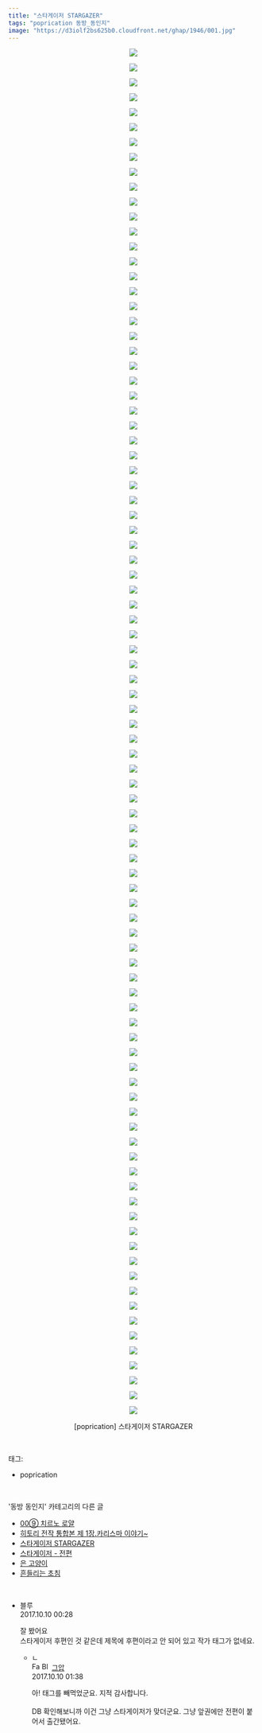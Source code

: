 ```yaml
---
title: "스타게이저 STARGAZER"
tags: "poprication 동방_동인지"
image: "https://d3iolf2bs625b0.cloudfront.net/ghap/1946/001.jpg"
---
```

<div class="article">
<p style="text-align: center; clear: none; float: none;"><img src="{{ site.imgserver3 }}/ghap/1946/001.jpg"/></p>
<p style="text-align: center; clear: none; float: none;"><img src="{{ site.imgserver3 }}/ghap/1946/002.jpg"/></p>
<p style="text-align: center; clear: none; float: none;"><img src="{{ site.imgserver3 }}/ghap/1946/003.jpg"/></p>
<p style="text-align: center; clear: none; float: none;"><img src="{{ site.imgserver3 }}/ghap/1946/004.jpg"/></p>
<p style="text-align: center; clear: none; float: none;"><img src="{{ site.imgserver3 }}/ghap/1946/005.jpg"/></p>
<p style="text-align: center; clear: none; float: none;"><img src="{{ site.imgserver3 }}/ghap/1946/006.jpg"/></p>
<p style="text-align: center; clear: none; float: none;"><img src="{{ site.imgserver3 }}/ghap/1946/007.jpg"/></p>
<p style="text-align: center; clear: none; float: none;"><img src="{{ site.imgserver3 }}/ghap/1946/008.jpg"/></p>
<p style="text-align: center; clear: none; float: none;"><img src="{{ site.imgserver3 }}/ghap/1946/009.jpg"/></p>
<p style="text-align: center; clear: none; float: none;"><img src="{{ site.imgserver3 }}/ghap/1946/010.jpg"/></p>
<p style="text-align: center; clear: none; float: none;"><img src="{{ site.imgserver3 }}/ghap/1946/011.jpg"/></p>
<p style="text-align: center; clear: none; float: none;"><img src="{{ site.imgserver3 }}/ghap/1946/012.jpg"/></p>
<p style="text-align: center; clear: none; float: none;"><img src="{{ site.imgserver3 }}/ghap/1946/013.jpg"/></p>
<p style="text-align: center; clear: none; float: none;"><img src="{{ site.imgserver3 }}/ghap/1946/014.jpg"/></p>
<p style="text-align: center; clear: none; float: none;"><img src="{{ site.imgserver3 }}/ghap/1946/015.jpg"/></p>
<p style="text-align: center; clear: none; float: none;"><img src="{{ site.imgserver3 }}/ghap/1946/016.jpg"/></p>
<p style="text-align: center; clear: none; float: none;"><img src="{{ site.imgserver3 }}/ghap/1946/017.jpg"/></p>
<p style="text-align: center; clear: none; float: none;"><img src="{{ site.imgserver3 }}/ghap/1946/018.jpg"/></p>
<p style="text-align: center; clear: none; float: none;"><img src="{{ site.imgserver3 }}/ghap/1946/019.jpg"/></p>
<p style="text-align: center; clear: none; float: none;"><img src="{{ site.imgserver3 }}/ghap/1946/020.jpg"/></p>
<p style="text-align: center; clear: none; float: none;"><img src="{{ site.imgserver3 }}/ghap/1946/021.jpg"/></p>
<p style="text-align: center; clear: none; float: none;"><img src="{{ site.imgserver3 }}/ghap/1946/022.jpg"/></p>
<p style="text-align: center; clear: none; float: none;"><img src="{{ site.imgserver3 }}/ghap/1946/023.jpg"/></p>
<p style="text-align: center; clear: none; float: none;"><img src="{{ site.imgserver3 }}/ghap/1946/024.jpg"/></p>
<p style="text-align: center; clear: none; float: none;"><img src="{{ site.imgserver3 }}/ghap/1946/025.jpg"/></p>
<p style="text-align: center; clear: none; float: none;"><img src="{{ site.imgserver3 }}/ghap/1946/026.jpg"/></p>
<p style="text-align: center; clear: none; float: none;"><img src="{{ site.imgserver3 }}/ghap/1946/027.jpg"/></p>
<p style="text-align: center; clear: none; float: none;"><img src="{{ site.imgserver3 }}/ghap/1946/028.jpg"/></p>
<p style="text-align: center; clear: none; float: none;"><img src="{{ site.imgserver3 }}/ghap/1946/029.jpg"/></p>
<p style="text-align: center; clear: none; float: none;"><img src="{{ site.imgserver3 }}/ghap/1946/030.jpg"/></p>
<p style="text-align: center; clear: none; float: none;"><img src="{{ site.imgserver3 }}/ghap/1946/031.jpg"/></p>
<p style="text-align: center; clear: none; float: none;"><img src="{{ site.imgserver3 }}/ghap/1946/032.jpg"/></p>
<p style="text-align: center; clear: none; float: none;"><img src="{{ site.imgserver3 }}/ghap/1946/033.jpg"/></p>
<p style="text-align: center; clear: none; float: none;"><img src="{{ site.imgserver3 }}/ghap/1946/034.jpg"/></p>
<p style="text-align: center; clear: none; float: none;"><img src="{{ site.imgserver3 }}/ghap/1946/035.jpg"/></p>
<p style="text-align: center; clear: none; float: none;"><img src="{{ site.imgserver3 }}/ghap/1946/036.jpg"/></p>
<p style="text-align: center; clear: none; float: none;"><img src="{{ site.imgserver3 }}/ghap/1946/037.jpg"/></p>
<p style="text-align: center; clear: none; float: none;"><img src="{{ site.imgserver3 }}/ghap/1946/038.jpg"/></p>
<p style="text-align: center; clear: none; float: none;"><img src="{{ site.imgserver3 }}/ghap/1946/039.jpg"/></p>
<p style="text-align: center; clear: none; float: none;"><img src="{{ site.imgserver3 }}/ghap/1946/040.jpg"/></p>
<p style="text-align: center; clear: none; float: none;"><img src="{{ site.imgserver3 }}/ghap/1946/041.jpg"/></p>
<p style="text-align: center; clear: none; float: none;"><img src="{{ site.imgserver3 }}/ghap/1946/042.jpg"/></p>
<p style="text-align: center; clear: none; float: none;"><img src="{{ site.imgserver3 }}/ghap/1946/043.jpg"/></p>
<p style="text-align: center; clear: none; float: none;"><img src="{{ site.imgserver3 }}/ghap/1946/044.jpg"/></p>
<p style="text-align: center; clear: none; float: none;"><img src="{{ site.imgserver3 }}/ghap/1946/045.jpg"/></p>
<p style="text-align: center; clear: none; float: none;"><img src="{{ site.imgserver3 }}/ghap/1946/046.jpg"/></p>
<p style="text-align: center; clear: none; float: none;"><img src="{{ site.imgserver3 }}/ghap/1946/047.jpg"/></p>
<p style="text-align: center; clear: none; float: none;"><img src="{{ site.imgserver3 }}/ghap/1946/048.jpg"/></p>
<p style="text-align: center; clear: none; float: none;"><img src="{{ site.imgserver3 }}/ghap/1946/049.jpg"/></p>
<p style="text-align: center; clear: none; float: none;"><img src="{{ site.imgserver3 }}/ghap/1946/050.jpg"/></p>
<p style="text-align: center; clear: none; float: none;"><img src="{{ site.imgserver3 }}/ghap/1946/051.jpg"/></p>
<p style="text-align: center; clear: none; float: none;"><img src="{{ site.imgserver3 }}/ghap/1946/052.jpg"/></p>
<p style="text-align: center; clear: none; float: none;"><img src="{{ site.imgserver3 }}/ghap/1946/053.jpg"/></p>
<p style="text-align: center; clear: none; float: none;"><img src="{{ site.imgserver3 }}/ghap/1946/054.jpg"/></p>
<p style="text-align: center; clear: none; float: none;"><img src="{{ site.imgserver3 }}/ghap/1946/055.jpg"/></p>
<p style="text-align: center; clear: none; float: none;"><img src="{{ site.imgserver3 }}/ghap/1946/056.jpg"/></p>
<p style="text-align: center; clear: none; float: none;"><img src="{{ site.imgserver3 }}/ghap/1946/057.jpg"/></p>
<p style="text-align: center; clear: none; float: none;"><img src="{{ site.imgserver3 }}/ghap/1946/058.jpg"/></p>
<p style="text-align: center; clear: none; float: none;"><img src="{{ site.imgserver3 }}/ghap/1946/059.jpg"/></p>
<p style="text-align: center; clear: none; float: none;"><img src="{{ site.imgserver3 }}/ghap/1946/060.jpg"/></p>
<p style="text-align: center; clear: none; float: none;"><img src="{{ site.imgserver3 }}/ghap/1946/061.jpg"/></p>
<p style="text-align: center; clear: none; float: none;"><img src="{{ site.imgserver3 }}/ghap/1946/062.jpg"/></p>
<p style="text-align: center; clear: none; float: none;"><img src="{{ site.imgserver3 }}/ghap/1946/063.jpg"/></p>
<p style="text-align: center; clear: none; float: none;"><img src="{{ site.imgserver3 }}/ghap/1946/064.jpg"/></p>
<p style="text-align: center; clear: none; float: none;"><img src="{{ site.imgserver3 }}/ghap/1946/065.jpg"/></p>
<p style="text-align: center; clear: none; float: none;"><img src="{{ site.imgserver3 }}/ghap/1946/066.jpg"/></p>
<p style="text-align: center; clear: none; float: none;"><img src="{{ site.imgserver3 }}/ghap/1946/067.jpg"/></p>
<p style="text-align: center; clear: none; float: none;"><img src="{{ site.imgserver3 }}/ghap/1946/068.jpg"/></p>
<p style="text-align: center; clear: none; float: none;"><img src="{{ site.imgserver3 }}/ghap/1946/069.jpg"/></p>
<p style="text-align: center; clear: none; float: none;"><img src="{{ site.imgserver3 }}/ghap/1946/070.jpg"/></p>
<p style="text-align: center; clear: none; float: none;"><img src="{{ site.imgserver3 }}/ghap/1946/071.jpg"/></p>
<p style="text-align: center; clear: none; float: none;"><img src="{{ site.imgserver3 }}/ghap/1946/072.jpg"/></p>
<p style="text-align: center; clear: none; float: none;"><img src="{{ site.imgserver3 }}/ghap/1946/073.jpg"/></p>
<p style="text-align: center; clear: none; float: none;"><img src="{{ site.imgserver3 }}/ghap/1946/074.jpg"/></p>
<p style="text-align: center; clear: none; float: none;"><img src="{{ site.imgserver3 }}/ghap/1946/075.jpg"/></p>
<p style="text-align: center; clear: none; float: none;"><img src="{{ site.imgserver3 }}/ghap/1946/076.jpg"/></p>
<p style="text-align: center; clear: none; float: none;"><img src="{{ site.imgserver3 }}/ghap/1946/077.jpg"/></p>
<p style="text-align: center; clear: none; float: none;"><img src="{{ site.imgserver3 }}/ghap/1946/078.jpg"/></p>
<p style="text-align: center; clear: none; float: none;"><img src="{{ site.imgserver3 }}/ghap/1946/079.jpg"/></p>
<p style="text-align: center; clear: none; float: none;"><img src="{{ site.imgserver3 }}/ghap/1946/080.jpg"/></p>
<p style="text-align: center; clear: none; float: none;"><img src="{{ site.imgserver3 }}/ghap/1946/081.jpg"/></p>
<p style="text-align: center; clear: none; float: none;"><img src="{{ site.imgserver3 }}/ghap/1946/082.jpg"/></p>
<p style="text-align: center; clear: none; float: none;"><img src="{{ site.imgserver3 }}/ghap/1946/083.jpg"/></p>
<p style="text-align: center; clear: none; float: none;"><img src="{{ site.imgserver3 }}/ghap/1946/084.jpg"/></p>
<p style="text-align: center; clear: none; float: none;"><img src="{{ site.imgserver3 }}/ghap/1946/085.jpg"/></p>
<p style="text-align: center; clear: none; float: none;"><img src="{{ site.imgserver3 }}/ghap/1946/086.jpg"/></p>
<p style="text-align: center; clear: none; float: none;"><img src="{{ site.imgserver3 }}/ghap/1946/087.jpg"/></p>
<p style="text-align: center; clear: none; float: none;"><img src="{{ site.imgserver3 }}/ghap/1946/088.jpg"/></p>
<p style="text-align: center; clear: none; float: none;"><img src="{{ site.imgserver3 }}/ghap/1946/089.jpg"/></p>
<p style="text-align: center; clear: none; float: none;"><img src="{{ site.imgserver3 }}/ghap/1946/090.jpg"/></p>
<p style="text-align: center; clear: none; float: none;"><img src="{{ site.imgserver3 }}/ghap/1946/091.jpg"/></p>
<p style="text-align: center; clear: none; float: none;"><img src="{{ site.imgserver3 }}/ghap/1946/092.jpg"/></p>
<p style="text-align: center; clear: none; float: none;">[poprication] 스타게이저 STARGAZER</p>
</div><br/>
<div class="tagTrail">
<p>태그: </p>
<ul>
<li>poprication</li>
</ul>
</div><br/>
<div class="another">
<p>'동방 동인지' 카테고리의 다른 글</p>
<ul>
<li><a href="/ghap_1948">00⑨ 치르노 로얄</a></li>
<li><a href="/ghap_1947">히토리 전작 통합본 제 1장.카리스마 이야기~</a></li>
<li><a href="/ghap_1946">스타게이저 STARGAZER</a></li>
<li><a href="/ghap_1945">스타게이저 - 전편</a></li>
<li><a href="/ghap_1944">은 고양이</a></li>
<li><a href="/ghap_1943">흔들리는 초침</a></li>
</ul>
</div><br/>
<div class="cb_module cb_fluid">
<div class="cb_wrt cb_profile">
<div class="comment">
<ul>
<li class="cb_thumb_off" id="comment15101463">
<div class="cb_comment_area">
<div class="cb_info_area">
<div class="cb_section">
<span class="cb_nick_name">블루</span>
</div>
<div class="cb_section">
<span class="cb_date">2017.10.10 00:28 </span>
</div>
</div>
<div class="cb_dsc_comment">
<p class="cb_dsc">
											잘 봤어요<br/>
스타게이저 후편인 것 같은데 제목에 후편이라고 안 되어 있고 작가 태그가 없네요.
										</p>
</div>
<ul>
<li class="cb_thumb_off" id="comment15101496">
<span class="cb_bu_subnode">ㄴ</span>
<div class="cb_comment_area">
<div class="cb_info_area">
<div class="cb_section">
<span class="cb_nick_name"><img alt="Favicon of https://ghaptouhou.tistory.com" height="16" onerror="this.onerror=null;this.parentNode.removeChild(this)" src="https://ghaptouhou.tistory.com/favicon.ico" width="16"/> <img alt="BlogIcon" height="16" onerror="this.parentNode.removeChild(this)" src="https://ghaptouhou.tistory.com/index.gif" width="16"/> <a href="https://ghaptouhou.tistory.com" onclick="return openLinkInNewWindow(this)"> 그압</a><span class="tistoryProfileLayerTrigger" onclick='TistoryProfile.show(event, this, {"title":"\uc800\uae30 \uc774\uac70 \ub098\uc911\uc5d0 \uc218\uc815 \uac00\ub2a5\ud558\ub098\uc694","url":"https:\/\/ghap.tistory.com","nickname":"\uadf8\uc555","items":[]}); return false;'></span></span>
</div>
<div class="cb_section">
<span class="cb_date">2017.10.10 01:38 </span>
</div>
</div>
<div class="cb_dsc_comment">
<p class="cb_dsc">
																아! 태그를 빼먹었군요. 지적 감사합니다.<br/>
<br/>
DB 확인해보니까 이건 그냥 스타게이저가 맞더군요. 그냥 앞권에만 전편이 붙어서 출간됐어요.
															</p>
</div>
</div>
</li>
</ul>
</div></li>
</ul>
</div>
</div><!-- commentList close -->
</div><br/>
